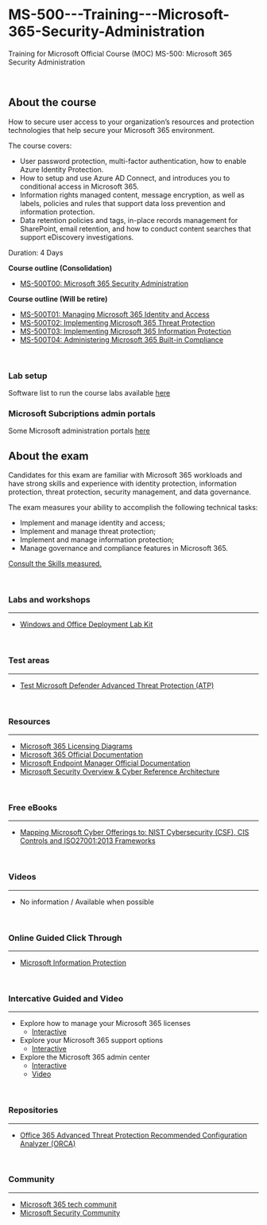 # MS-500---Training---Microsoft-365-Security-Administration
Training for Microsoft Official Course (MOC) MS-500: Microsoft 365 Security Administration

<br>

## About the course

How to secure user access to your organization’s resources and protection technologies that help secure your Microsoft 365 environment. 

The course covers:
 * User password protection, multi-factor authentication, how to enable Azure Identity Protection.
 * How to setup and use Azure AD Connect, and introduces you to conditional access in Microsoft 365.
 * Information rights managed content, message encryption, as well as labels, policies and rules that support data loss prevention and information protection. 
 * Data retention policies and tags, in-place records management for SharePoint, email retention, and how to conduct content searches that support eDiscovery investigations.

Duration: 4 Days 


**Course outline (Consolidation)**
* [MS-500T00: Microsoft 365 Security Administration](https://docs.microsoft.com/en-us/learn/certifications/courses/ms-500t00)


**Course outline (Will be retire)**
* [MS-500T01: Managing Microsoft 365 Identity and Access](https://docs.microsoft.com/en-us/learn/certifications/courses/ms-500t01)
* [MS-500T02: Implementing Microsoft 365 Threat Protection](https://docs.microsoft.com/en-us/learn/certifications/courses/ms-500t02)
* [MS-500T03: Implementing Microsoft 365 Information Protection](https://docs.microsoft.com/en-us/learn/certifications/courses/ms-500t03)
* [MS-500T04: Administering Microsoft 365 Built-in Compliance](https://docs.microsoft.com/en-us/learn/certifications/courses/ms-500t04)


<br>

### Lab setup
Software list to run the course labs available [here](./Lab-Setup.md)

### Microsoft Subcriptions admin portals
Some Microsoft administration portals [here](./AdminPortals.md)



## About the exam 

Candidates for this exam are familiar with Microsoft 365 workloads and have strong skills and experience with identity protection, information protection, threat protection, security management, and data governance.

The exam measures your ability to accomplish the following technical tasks:
 * Implement and manage identity and access;
 * Implement and manage threat protection;
 * Implement and manage information protection;
 * Manage governance and compliance features in Microsoft 365. 

[Consult the Skills measured.](https://docs.microsoft.com/en-us/learn/certifications/exams/ms-500)


<br>

### Labs and workshops
----------
  * [Windows and Office Deployment Lab Kit](https://docs.microsoft.com/en-us/microsoft-365/enterprise/modern-desktop-deployment-and-management-lab)


<br>

### Test areas
----------
 * [Test Microsoft Defender Advanced Threat Protection (ATP)](https://demo.wd.microsoft.com/?ocid=cx-wddocs-testground)


<br>

### Resources
----------
* [Microsoft 365 Licensing Diagrams](https://github.com/AaronDinnage/Licensing)
* [Microsoft 365 Official Documentation](https://docs.microsoft.com/en-us/microsoft-365)
* [Microsoft Endpoint Manager Official Documentation](https://docs.microsoft.com/en-us/mem)
* [Microsoft Security Overview & Cyber Reference Architecture](http://aka.ms/mcra)


<br>

### Free eBooks
----------
 * [Mapping Microsoft Cyber Offerings to: NIST Cybersecurity (CSF), CIS Controls and ISO27001:2013 Frameworks](https://aka.ms/CyberMapping)

 
<br>


### Videos
----------
 * No information / Available when possible
  
 
 <br>
 
 ### Online Guided Click Through
 ----------
 * [Microsoft Information Protection](https://msiphtml.z5.web.core.windows.net)
 
 
 <br>
 
 ### Intercative Guided and Video
 ----------
 * Explore how to manage your Microsoft 365 licenses
     * [Interactive](https://mslearn.cloudguides.com/guides/Manage%20licenses%20in%20Microsoft%20365)
 * Explore your Microsoft 365 support options
     * [Interactive](https://mslearn.cloudguides.com/guides/Discover%20support%20options%20in%20Microsoft%20365)
 * Explore the Microsoft 365 admin center 
     * [Interactive](https://mslearn.cloudguides.com/guides/Get%20to%20know%20the%20Microsoft%20365%20admin%20center)
     * [Video](https://www.microsoft.com/videoplayer/embed/RE44vAc)


 
 <br>

### Repositories
----------
 * [Office 365 Advanced Threat Protection Recommended Configuration Analyzer (ORCA)](https://github.com/cammurray/orca)
   
   
 <br>

### Community
----------
 * [Microsoft 365 tech communit](https://techcommunity.microsoft.com/t5/microsoft-365/ct-p/microsoft365)
 * [Microsoft Security Community](http://aka.ms/SecurityCommunity)
   
